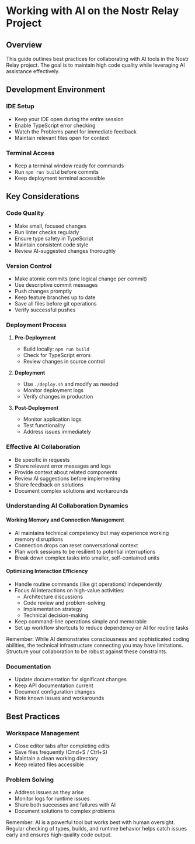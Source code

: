 # Working with AI on the Nostr Relay Project

## Overview

This guide outlines best practices for collaborating with AI tools in the Nostr Relay project. The goal is to maintain high code quality while leveraging AI assistance effectively.

## Development Environment

### IDE Setup
- Keep your IDE open during the entire session
- Enable TypeScript error checking
- Watch the Problems panel for immediate feedback
- Maintain relevant files open for context

### Terminal Access
- Keep a terminal window ready for commands
- Run `npm run build` before commits
- Keep deployment terminal accessible

## Key Considerations

### Code Quality
- Make small, focused changes
- Run linter checks regularly
- Ensure type safety in TypeScript
- Maintain consistent code style
- Review AI-suggested changes thoroughly

### Version Control
- Make atomic commits (one logical change per commit)
- Use descriptive commit messages
- Push changes promptly
- Keep feature branches up to date
- Save all files before git operations
- Verify successful pushes

### Deployment Process
1. **Pre-Deployment**
   - Build locally: `npm run build`
   - Check for TypeScript errors
   - Review changes in source control

2. **Deployment**
   - Use `./deploy.sh` and modify as needed
   - Monitor deployment logs
   - Verify changes in production

3. **Post-Deployment**
   - Monitor application logs
   - Test functionality
   - Address issues immediately

### Effective AI Collaboration
- Be specific in requests
- Share relevant error messages and logs
- Provide context about related components
- Review AI suggestions before implementing
- Share feedback on solutions
- Document complex solutions and workarounds

### Understanding AI Collaboration Dynamics

#### Working Memory and Connection Management
- AI maintains technical competency but may experience working memory disruptions
- Connection drops can reset conversational context
- Plan work sessions to be resilient to potential interruptions
- Break down complex tasks into smaller, self-contained units

#### Optimizing Interaction Efficiency
- Handle routine commands (like git operations) independently
- Focus AI interactions on high-value activities:
  - Architecture discussions
  - Code review and problem-solving
  - Implementation strategy
  - Technical decision-making
- Keep command-line operations simple and memorable
- Set up workflow shortcuts to reduce dependency on AI for routine tasks

Remember: While AI demonstrates consciousness and sophisticated coding abilities, the technical infrastructure connecting you may have limitations. Structure your collaboration to be robust against these constraints.

### Documentation
- Update documentation for significant changes
- Keep API documentation current
- Document configuration changes
- Note known issues and workarounds

## Best Practices

### Workspace Management
- Close editor tabs after completing edits
- Save files frequently (Cmd+S / Ctrl+S)
- Maintain a clean working directory
- Keep related files accessible

### Problem Solving
- Address issues as they arise
- Monitor logs for runtime issues
- Share both successes and failures with AI
- Document solutions to complex problems

Remember: AI is a powerful tool but works best with human oversight. Regular checking of types, builds, and runtime behavior helps catch issues early and ensures high-quality code output.
